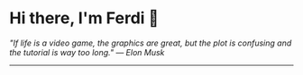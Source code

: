 <h1>Hi there, I'm Ferdi 👋</h1>

<p><em>
  "If life is a video game, the graphics are great, but the plot is confusing and the tutorial is way too long." — Elon Musk
</em></p>

---
